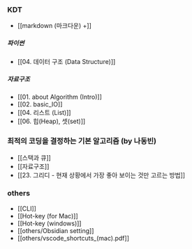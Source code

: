 	
### KDT
- [[markdown (마크다운) +]]

##### 파이썬
- [[04. 데이터 구조 (Data Structure)]]

##### 자료구조
- [[01. about Algorithm (Intro)]]
- [[02. basic_IO]]
- [[04. 리스트 (List)]]
- [[06. 힙(Heap), 셋(set)]]

### 최적의 코딩을 결정하는 기본 알고리즘 (by 나동빈)
- [[스택과 큐]]
- [[자료구조]]
- [[23. 그리디 - 현재 상황에서 가장 좋아 보이는 것만 고르는 방법]]

### others
- [[CLI]]
- [[Hot-key (for Mac)]]
- [[Hot-key (windows)]]
- [[others/Obsidian setting]]
- [[others/vscode_shortcuts_(mac).pdf]] 


